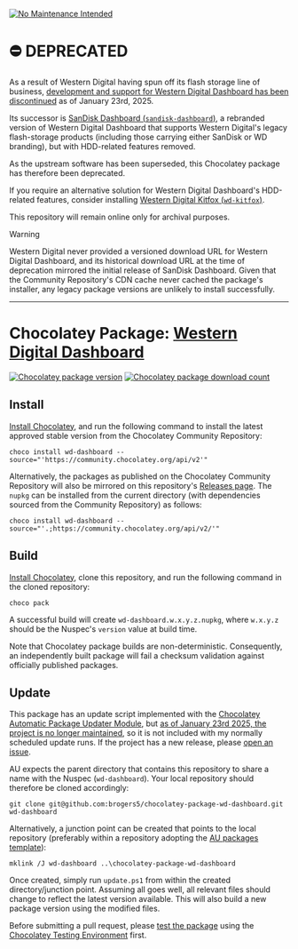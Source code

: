 ﻿[![No Maintenance Intended](http://unmaintained.tech/badge.svg)](http://unmaintained.tech/)

# ⛔️ DEPRECATED

As a result of Western Digital having spun off its flash storage line of business, [development and support for Western Digital Dashboard has been discontinued](https://support-en.wd.com/app/answers/detailweb/a_id/52335) as of January 23rd, 2025.

Its successor is [SanDisk Dashboard (`sandisk-dashboard`)](https://community.chocolatey.org/packages/sandisk-dashboard), a rebranded version of Western Digital Dashboard that supports Western Digital's legacy flash-storage products (including those carrying either SanDisk or WD branding), but with HDD-related features removed.

As the upstream software has been superseded, this Chocolatey package has therefore been deprecated.

If you require an alternative solution for Western Digital Dashboard's HDD-related features, consider installing [Western Digital Kitfox (`wd-kitfox`)](https://community.chocolatey.org/packages/wd-kitfox).

This repository will remain online only for archival purposes.

>[!Warning]
>Western Digital never provided a versioned download URL for Western Digital Dashboard, and its historical download URL at the time of deprecation mirrored the initial release of SanDisk Dashboard. Given that the Community Repository's CDN cache never cached the package's installer, any legacy package versions are unlikely to install successfully.

---

# Chocolatey Package: [Western Digital Dashboard](https://community.chocolatey.org/packages/wd-dashboard)

[![Chocolatey package version](https://img.shields.io/chocolatey/v/wd-dashboard.svg)](https://community.chocolatey.org/packages/wd-dashboard)
[![Chocolatey package download count](https://img.shields.io/chocolatey/dt/wd-dashboard.svg)](https://community.chocolatey.org/packages/wd-dashboard)

## Install

[Install Chocolatey](https://chocolatey.org/install), and run the following command to install the latest approved stable version from the Chocolatey Community Repository:

```shell
choco install wd-dashboard --source="'https://community.chocolatey.org/api/v2'"
```

Alternatively, the packages as published on the Chocolatey Community Repository will also be mirrored on this repository's [Releases page](https://github.com/brogers5/chocolatey-package-wd-dashboard/releases). The `nupkg` can be installed from the current directory (with dependencies sourced from the Community Repository) as follows:

```shell
choco install wd-dashboard --source="'.;https://community.chocolatey.org/api/v2/'"
```

## Build

[Install Chocolatey](https://chocolatey.org/install), clone this repository, and run the following command in the cloned repository:

```shell
choco pack
```

A successful build will create `wd-dashboard.w.x.y.z.nupkg`, where `w.x.y.z` should be the Nuspec's `version` value at build time.

Note that Chocolatey package builds are non-deterministic. Consequently, an independently built package will fail a checksum validation against officially published packages.

## Update

This package has an update script implemented with the [Chocolatey Automatic Package Updater Module](https://github.com/majkinetor/au), but [as of January 23rd 2025, the project is no longer maintained](https://support-en.wd.com/app/answers/detailweb/a_id/52335), so it is not included with my normally scheduled update runs. If the project has a new release, please [open an issue](https://github.com/brogers5/chocolatey-package-wd-dashboard/issues).

AU expects the parent directory that contains this repository to share a name with the Nuspec (`wd-dashboard`). Your local repository should therefore be cloned accordingly:

```shell
git clone git@github.com:brogers5/chocolatey-package-wd-dashboard.git wd-dashboard
```

Alternatively, a junction point can be created that points to the local repository (preferably within a repository adopting the [AU packages template](https://github.com/majkinetor/au-packages-template)):

```shell
mklink /J wd-dashboard ..\chocolatey-package-wd-dashboard
```

Once created, simply run `update.ps1` from within the created directory/junction point. Assuming all goes well, all relevant files should change to reflect the latest version available. This will also build a new package version using the modified files.

Before submitting a pull request, please [test the package](https://docs.chocolatey.org/en-us/community-repository/moderation/package-verifier#steps-for-each-package) using the [Chocolatey Testing Environment](https://github.com/chocolatey-community/chocolatey-test-environment) first.

